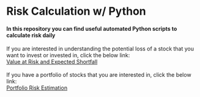# Risk Calculation w/ Python

#### In this repository you can find useful automated Python scripts to calculate risk daily

If you are interested in understanding the potential loss of a stock that you want to invest or invested in, click the below link:\
[Value at Risk and Expected Shortfall](https://github.com/Colexd0124/Risk_Calculation/blob/main/common_risk_measures/value_at_risk_expected_shortfall_automated.ipynb)
\
\
If you have a portfolio of stocks that you are interested in, click the below link:\
[Portfolio Risk Estimation](https://github.com/Colexd0124/Risk_Calculation/blob/main/common_risk_measures/portfolio_risks_estimation.ipynb)
